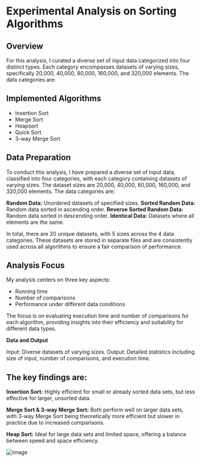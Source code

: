 #  Experimental Analysis on Sorting Algorithms

## Overview

For this analysis, I curated a diverse set of input data categorized into four distinct types. Each category encompasses datasets of varying sizes, specifically 20,000, 40,000, 80,000, 160,000, and 320,000 elements. The data categories are:

## Implemented Algorithms
* Insertion Sort
* Merge Sort
* Heapsort
* Quick Sort
* 3-way Merge Sort 

## Data Preparation

To conduct this analysis, I have prepared a diverse set of input data, classified into four categories, with each category containing datasets of varying sizes. The dataset sizes are 20,000, 40,000, 80,000, 160,000, and 320,000 elements. The data categories are:

**Random Data:** Unordered datasets of specified sizes.
**Sorted Random Data:** Random data sorted in ascending order.
**Reverse Sorted Random Data:** Random data sorted in descending order.
**Identical Data:** Datasets where all elements are the same.

In total, there are 20 unique datasets, with 5 sizes across the 4 data categories. These datasets are stored in separate files and are consistently used across all algorithms to ensure a fair comparison of performance.

## Analysis Focus

My analysis centers on three key aspects:

* Running time
* Number of comparisons
* Performance under different data conditions
  
The focus is on evaluating execution time and number of comparisons for each algorithm, providing insights into their efficiency and suitability for different data types.

**Data and Output**

Input: Diverse datasets of varying sizes.
Output: Detailed statistics including size of input, number of comparisons, and execution time.

## The key findings are:

**Insertion Sort:** Highly efficient for small or already sorted data sets, but less effective for larger, unsorted data.

**Merge Sort & 3-way Merge Sort:** Both perform well on larger data sets, with 3-way Merge Sort being theoretically more efficient but slower in practice due to increased comparisons.

**Heap Sort:** Ideal for large data sets and limited space, offering a balance between speed and space efficiency.

![image](https://github.com/gayathripittu/Data-Structures/assets/48981111/4c0cb0f0-d80b-44e1-be92-b22887873618)

